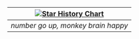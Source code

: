 | [![Star History Chart](https://api.star-history.com/svg?repos=NickvanDyke/eslint-plugin-react-you-might-not-need-an-effect,NickvanDyke/opencode.nvim&type=Date)](https://www.star-history.com/#NickvanDyke/eslint-plugin-react-you-might-not-need-an-effect&NickvanDyke/opencode.nvim&Date) |
|:--:|
| *number go up, monkey brain happy* |
